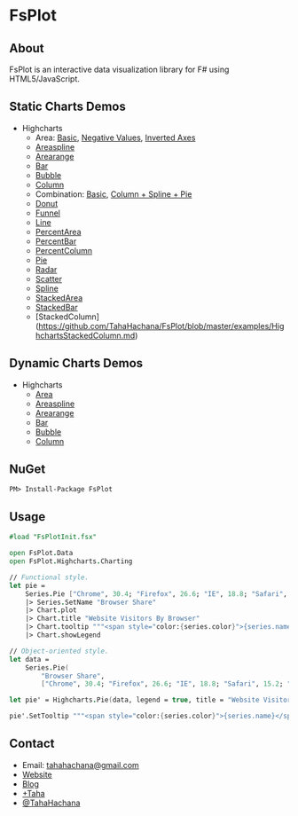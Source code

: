FsPlot
======

About
-----

FsPlot is an interactive data visualization library for F# using HTML5/JavaScript.

Static Charts Demos
-------------------
* Highcharts
    * Area: [Basic](https://github.com/TahaHachana/FsPlot/blob/master/examples/HighchartsBasicArea.md), [Negative Values](https://github.com/TahaHachana/FsPlot/blob/master/examples/HighchartsNegativeValuesArea.md), [Inverted Axes](https://github.com/TahaHachana/FsPlot/blob/master/examples/HighchartsInvertedAxesArea.md)
    * [Areaspline](https://github.com/TahaHachana/FsPlot/blob/master/examples/HighchartsBasicAreaspline.md)
    * [Arearange](https://github.com/TahaHachana/FsPlot/blob/master/examples/HighchartsBasicArearange.md)
    * [Bar](https://github.com/TahaHachana/FsPlot/blob/master/examples/HighchartsBasicBar.md)
    * [Bubble](https://github.com/TahaHachana/FsPlot/blob/master/examples/HighchartsBasicBubble.md)
    * [Column](https://github.com/TahaHachana/FsPlot/blob/master/examples/HighchartsBasicColumn.md)
    * Combination: [Basic](https://github.com/TahaHachana/FsPlot/blob/master/examples/HighchartsBasicComb.md), [Column + Spline + Pie](https://github.com/TahaHachana/FsPlot/blob/master/examples/HighchartsColumnSplinePie.md)
    * [Donut](https://github.com/TahaHachana/FsPlot/blob/master/examples/HighchartsBasicDonut.md)
    * [Funnel](https://github.com/TahaHachana/FsPlot/blob/master/examples/HighchartsBasicFunnel.md)
    * [Line](https://github.com/TahaHachana/FsPlot/blob/master/examples/HighchartsBasicLine.md)
    * [PercentArea](https://github.com/TahaHachana/FsPlot/blob/master/examples/HighchartsPercentArea.md)
    * [PercentBar](https://github.com/TahaHachana/FsPlot/blob/master/examples/HighchartsPercentBar.md)
    * [PercentColumn](https://github.com/TahaHachana/FsPlot/blob/master/examples/HighchartsPercentColumn.md)
    * [Pie](https://github.com/TahaHachana/FsPlot/blob/master/examples/HighchartsBasicPie.md)
    * [Radar](https://github.com/TahaHachana/FsPlot/blob/master/examples/HighchartsBasicRadar.md)
    * [Scatter](https://github.com/TahaHachana/FsPlot/blob/master/examples/HighchartsBasicScatter.md)
    * [Spline](https://github.com/TahaHachana/FsPlot/blob/master/examples/HighchartsBasicSpline.md)
    * [StackedArea](https://github.com/TahaHachana/FsPlot/blob/master/examples/HighchartsStackedArea.md)
    * [StackedBar](https://github.com/TahaHachana/FsPlot/blob/master/examples/HighchartsStackedBar.md)
    * [StackedColumn] (https://github.com/TahaHachana/FsPlot/blob/master/examples/HighchartsStackedColumn.md)

Dynamic Charts Demos
--------------------
* Highcharts
    * [Area](https://github.com/TahaHachana/FsPlot/blob/master/examples/HighchartsDynamicArea.md)
    * [Areaspline](https://github.com/TahaHachana/FsPlot/blob/master/examples/HighchartsDynamicAreaspline.md)
    * [Arearange](https://github.com/TahaHachana/FsPlot/blob/master/examples/HighchartsDynamicArearange.md)
    * [Bar](https://github.com/TahaHachana/FsPlot/blob/master/examples/HighchartsDynamicBar.md)
    * [Bubble](https://github.com/TahaHachana/FsPlot/blob/master/examples/HighchartsDynamicBubble.md)
    * [Column](https://github.com/TahaHachana/FsPlot/blob/master/examples/HighchartsDynamicColumn.md)

NuGet
-----

	PM> Install-Package FsPlot

Usage
-----

```fsharp
#load "FsPlotInit.fsx"

open FsPlot.Data
open FsPlot.Highcharts.Charting

// Functional style.
let pie = 
    Series.Pie ["Chrome", 30.4; "Firefox", 26.6; "IE", 18.8; "Safari", 15.2; "Others", 9.]
    |> Series.SetName "Browser Share"
    |> Chart.plot
    |> Chart.title "Website Visitors By Browser"
    |> Chart.tooltip """<span style="color:{series.color}">{series.name}</span>: <b>{point.percentage:.1f}%<br/>"""
    |> Chart.showLegend

// Object-oriented style.
let data =
    Series.Pie(
        "Browser Share",
        ["Chrome", 30.4; "Firefox", 26.6; "IE", 18.8; "Safari", 15.2; "Others", 9.])

let pie' = Highcharts.Pie(data, legend = true, title = "Website Visitors By Browser")

pie'.SetTooltip """<span style="color:{series.color}">{series.name}</span>: <b>{point.percentage:.1f}%<br/>"""
```
Contact
-------

* Email: tahahachana@gmail.com
* [Website](http://taha-hachana.apphb.com/)
* [Blog](http://fsharp-code.blogspot.com/)
* [+Taha](https://plus.google.com/103826666258148033768/ "Google+")
* [@TahaHachana](https://twitter.com/TahaHachana "Twitter")